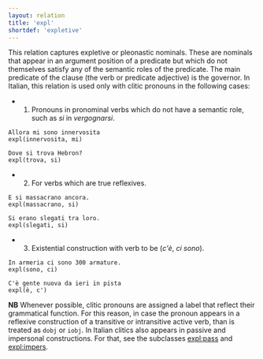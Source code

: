 ```yaml
---
layout: relation
title: 'expl'
shortdef: 'expletive'
---
```


This relation captures expletive or pleonastic nominals. These are nominals that appear in an argument position of a predicate but which do not themselves satisfy any of the semantic roles of the predicate. The main predicate of the clause (the verb or predicate adjective) is the governor. 
In Italian, this relation is used only with clitic pronouns in the following cases:

*	1. Pronouns in pronominal verbs which do not have a semantic role, such as *si* in *vergognarsi*.
~~~ sdparse
Allora mi sono innervosita
expl(innervosita, mi)
~~~
~~~ sdparse
Dove si trova Hebron?
expl(trova, si)
~~~

* 2. For verbs which are true reflexives.
~~~ sdparse
E si massacrano ancora.
expl(massacrano, si)
~~~
~~~ sdparse
Si erano slegati tra loro.
expl(slegati, si)
~~~

*	3. Existential construction with verb to be (*c'è*, *ci sono*).
~~~ sdparse
In armeria ci sono 300 armature.
expl(sono, ci)
~~~
~~~ sdparse
C'è gente nuova da ieri in pista
expl(è, c')
~~~

**NB** 
Whenever possible, clitic pronouns are assigned a label that reflect their grammatical function. For this reason, in case the pronoun appears in a reflexive construction of a transitive or intransitive active verb, than is treated as <code>dobj</code> or <code>iobj</code>. 
In Italian clitics also appears in passive and impersonal constructions. For that, see the subclasses [expl:pass]() and [expl:impers]().
